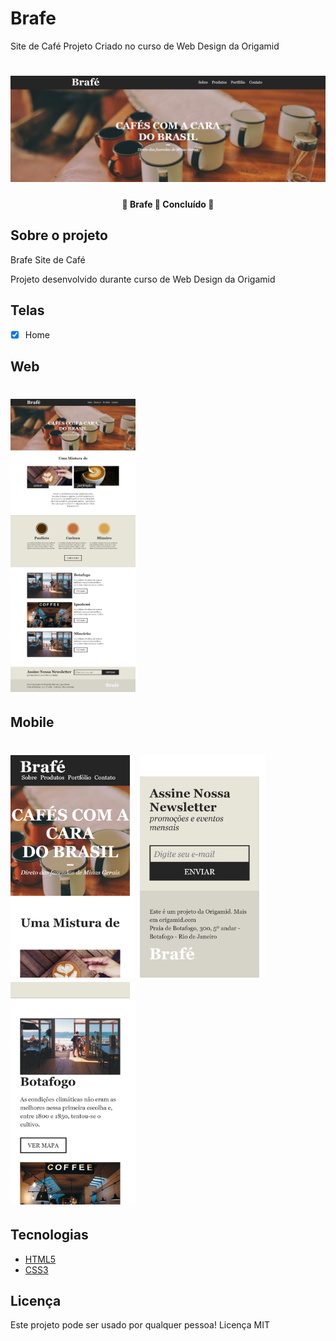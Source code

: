 # Brafe
Site de Café 
Projeto Criado no curso de Web Design da Origamid
<h1 align="center">
  <img alt="Brafe" title="#Origamid" src="./img/assets/Brafe.png" />
</h1>
<h4 align="center"> 
	🚧  Brafe 🚀 Concluído  🚧
</h4>

## Sobre o projeto

Brafe
Site de Café 

Projeto desenvolvido durante curso de Web Design da Origamid

##  Telas

- [x] Home


## Web
<h1 align="left">
  <img alt="Bikcraft" title="#Origamid" src="./img/assets/home.png"width=200 />
 
  </h1>

## Mobile

<h1 align="left">
  <img alt="Bikcraft" title="#Origamid" src="./img/assets/mobile.png"width=200 />
  <img alt="Bikcraft" title="#Origamid" src="./img/assets/mobile-1.png"width=200 />
  <img alt="Bikcraft" title="#Origamid" src="./img/assets/mobile-2.png"width=200 />
   </h1>
  
## Tecnologias
 
- [HTML5](https://www.w3schools.com/html/default.asp)
- [CSS3](https://www.w3schools.com/w3css/w3css_cards.asp)



## Licença
Este projeto pode ser usado por qualquer pessoa! Licença MIT

